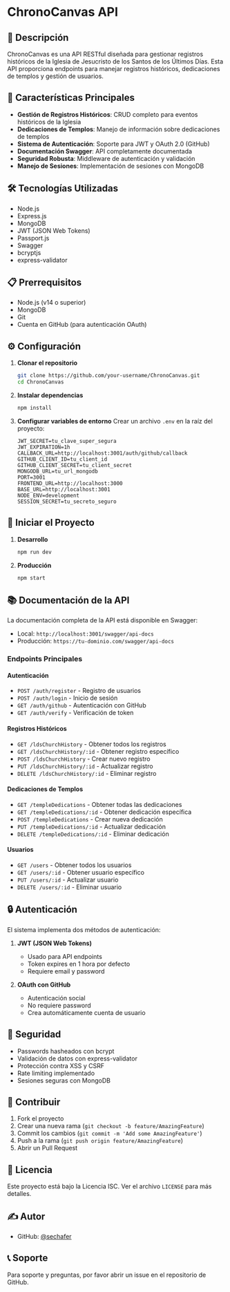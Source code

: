 # ChronoCanvas API

## 🌟 Descripción
ChronoCanvas es una API RESTful diseñada para gestionar registros históricos de la Iglesia de Jesucristo de los Santos de los Últimos Días. Esta API proporciona endpoints para manejar registros históricos, dedicaciones de templos y gestión de usuarios.

## 🚀 Características Principales

- **Gestión de Registros Históricos**: CRUD completo para eventos históricos de la Iglesia
- **Dedicaciones de Templos**: Manejo de información sobre dedicaciones de templos
- **Sistema de Autenticación**: Soporte para JWT y OAuth 2.0 (GitHub)
- **Documentación Swagger**: API completamente documentada
- **Seguridad Robusta**: Middleware de autenticación y validación
- **Manejo de Sesiones**: Implementación de sesiones con MongoDB

## 🛠️ Tecnologías Utilizadas

- Node.js
- Express.js
- MongoDB
- JWT (JSON Web Tokens)
- Passport.js
- Swagger
- bcryptjs
- express-validator

## 📋 Prerrequisitos

- Node.js (v14 o superior)
- MongoDB
- Git
- Cuenta en GitHub (para autenticación OAuth)

## ⚙️ Configuración

1. **Clonar el repositorio**
   ```bash
   git clone https://github.com/your-username/ChronoCanvas.git
   cd ChronoCanvas
   ```

2. **Instalar dependencias**
   ```bash
   npm install
   ```

3. **Configurar variables de entorno**
   Crear un archivo `.env` en la raíz del proyecto:
   ```env
   JWT_SECRET=tu_clave_super_segura
   JWT_EXPIRATION=1h
   CALLBACK_URL=http://localhost:3001/auth/github/callback
   GITHUB_CLIENT_ID=tu_client_id
   GITHUB_CLIENT_SECRET=tu_client_secret
   MONGODB_URL=tu_url_mongodb
   PORT=3001
   FRONTEND_URL=http://localhost:3000
   BASE_URL=http://localhost:3001
   NODE_ENV=development
   SESSION_SECRET=tu_secreto_seguro
   ```

## 🚀 Iniciar el Proyecto

1. **Desarrollo**
   ```bash
   npm run dev
   ```

2. **Producción**
   ```bash
   npm start
   ```

## 📚 Documentación de la API

La documentación completa de la API está disponible en Swagger:
- Local: `http://localhost:3001/swagger/api-docs`
- Producción: `https://tu-dominio.com/swagger/api-docs`

### Endpoints Principales

#### Autenticación
- `POST /auth/register` - Registro de usuarios
- `POST /auth/login` - Inicio de sesión
- `GET /auth/github` - Autenticación con GitHub
- `GET /auth/verify` - Verificación de token

#### Registros Históricos
- `GET /ldsChurchHistory` - Obtener todos los registros
- `GET /ldsChurchHistory/:id` - Obtener registro específico
- `POST /ldsChurchHistory` - Crear nuevo registro
- `PUT /ldsChurchHistory/:id` - Actualizar registro
- `DELETE /ldsChurchHistory/:id` - Eliminar registro

#### Dedicaciones de Templos
- `GET /templeDedications` - Obtener todas las dedicaciones
- `GET /templeDedications/:id` - Obtener dedicación específica
- `POST /templeDedications` - Crear nueva dedicación
- `PUT /templeDedications/:id` - Actualizar dedicación
- `DELETE /templeDedications/:id` - Eliminar dedicación

#### Usuarios
- `GET /users` - Obtener todos los usuarios
- `GET /users/:id` - Obtener usuario específico
- `PUT /users/:id` - Actualizar usuario
- `DELETE /users/:id` - Eliminar usuario

## 🔒 Autenticación

El sistema implementa dos métodos de autenticación:

1. **JWT (JSON Web Tokens)**
   - Usado para API endpoints
   - Token expires en 1 hora por defecto
   - Requiere email y password

2. **OAuth con GitHub**
   - Autenticación social
   - No requiere password
   - Crea automáticamente cuenta de usuario

## 🔐 Seguridad

- Passwords hasheados con bcrypt
- Validación de datos con express-validator
- Protección contra XSS y CSRF
- Rate limiting implementado
- Sesiones seguras con MongoDB

## 🤝 Contribuir

1. Fork el proyecto
2. Crear una nueva rama (`git checkout -b feature/AmazingFeature`)
3. Commit los cambios (`git commit -m 'Add some AmazingFeature'`)
4. Push a la rama (`git push origin feature/AmazingFeature`)
5. Abrir un Pull Request

## 📝 Licencia

Este proyecto está bajo la Licencia ISC. Ver el archivo `LICENSE` para más detalles.

## ✍️ Autor


- GitHub: [@sechafer](https://github.com/sechafer)

## 📞 Soporte

Para soporte y preguntas, por favor abrir un issue en el repositorio de GitHub.
